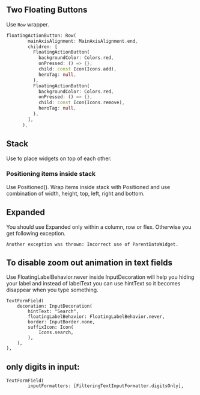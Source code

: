 ## Two Floating Buttons
Use `Row` wrapper.
```dart
floatingActionButton: Row(
        mainAxisAlignment: MainAxisAlignment.end,
        children: [
          FloatingActionButton(
            backgroundColor: Colors.red,
            onPressed: () => {},
            child: const Icon(Icons.add),
            heroTag: null,
          ),
          FloatingActionButton(
            backgroundColor: Colors.red,
            onPressed: () => {},
            child: const Icon(Icons.remove),
            heroTag: null,
          ),
        ],
      ),
```


## Stack
Use to place widgets on top of each other.

### Positioning items inside stack
Use Positioned(). Wrap items inside stack with Positioned and use combination of width, height, top, left, right and bottom.

## Expanded
You should use Expanded only within a column, row or flex. Otherwise you get following exception.
```console
Another exception was thrown: Incorrect use of ParentDataWidget.
```

## To disable zoom out animation in text fields
Use FloatingLabelBehavior.never inside InputDecoration will help you hiding your label and instead of 
labelText you can use hintText so it becomes disappear when you type something.
```
TextFormField(
    decoration: InputDecoration(
        hintText: "Search",
        floatingLabelBehavior: FloatingLabelBehavior.never,
        border: InputBorder.none,
        suffixIcon: Icon(
            Icons.search,
        ),
    ),
),
```

## only digits in input:
```
TextFormField(
        inputFormatters: [FilteringTextInputFormatter.digitsOnly],
```